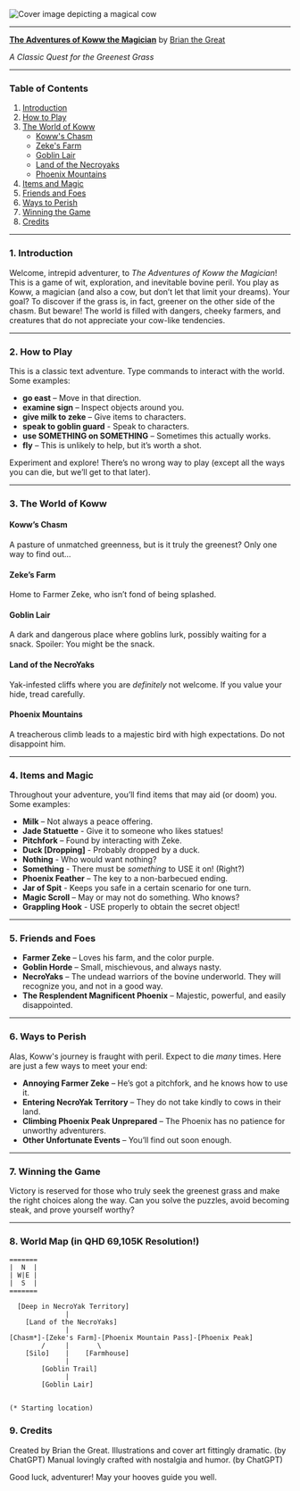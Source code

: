 <img src="images/Small Box Art.png" title="BoxArt" alt="Cover image depicting a magical cow" type="image/png" />

---
[**The Adventures of Koww the Magician**](https://textadventures.co.uk/games/view/nalydifu9eqbcgy0pcyceq/the-adventures-of-koww-the-magician) by [Brian the Great](https://textadventures.co.uk/user/view/xk2llrnrjuco_4ax3jk-jq/brian-the-great)

*A Classic Quest for the Greenest Grass*

---

### **Table of Contents**
1. [Introduction](#1-Introduction)
2. [How to Play](#2-how-to-play)
3. [The World of Koww](#3-the-world-of-koww)
   - [Koww's Chasm](#kowws-chasm)
   - [Zeke's Farm](#zekes-farm)
   - [Goblin Lair](#goblin-lair)
   - [Land of the Necroyaks](#land-of-the-necroyaks)
   - [Phoenix Mountains](#phoenix-mountains)
4. [Items and Magic](#4-items-and-magic)
5. [Friends and Foes](#5-friends-and-foes)
6. [Ways to Perish](#6-ways-to-perish)
7. [Winning the Game](#7-winning-the-game)
8. [Credits](#8-world-map-in-qhd-69105k-resolution)

---

### **1. Introduction**
Welcome, intrepid adventurer, to *The Adventures of Koww the Magician*! This is a game of wit, exploration, and inevitable bovine peril. You play as Koww, a magician (and also a cow, but don’t let that limit your dreams). Your goal? To discover if the grass is, in fact, greener on the other side of the chasm. But beware! The world is filled with dangers, cheeky farmers, and creatures that do not appreciate your cow-like tendencies.

---

### **2. How to Play**
This is a classic text adventure. Type commands to interact with the world. Some examples:
- **go east** – Move in that direction.
- **examine sign** – Inspect objects around you.
- **give milk to zeke** – Give items to characters.
- **speak to goblin guard** - Speak to characters.
- **use SOMETHING on SOMETHING** – Sometimes this actually works.
- **fly** – This is unlikely to help, but it’s worth a shot.

Experiment and explore! There’s no wrong way to play (except all the ways you can die, but we’ll get to that later).

---

### **3. The World of Koww**
#### **Koww’s Chasm**
A pasture of unmatched greenness, but is it truly the greenest? Only one way to find out...

#### **Zeke’s Farm**
Home to Farmer Zeke, who isn’t fond of being splashed.

#### **Goblin Lair**
A dark and dangerous place where goblins lurk, possibly waiting for a snack. Spoiler: You might be the snack.

#### **Land of the NecroYaks**
Yak-infested cliffs where you are *definitely* not welcome. If you value your hide, tread carefully.

#### **Phoenix Mountains**
A treacherous climb leads to a majestic bird with high expectations. Do not disappoint him.

---

### **4. Items and Magic**
Throughout your adventure, you’ll find items that may aid (or doom) you. Some examples:
- **Milk** – Not always a peace offering.
- **Jade Statuette** - Give it to someone who likes statues!
- **Pitchfork** – Found by interacting with Zeke.
- **Duck [Dropping]** - Probably dropped by a duck.
- **Nothing** - Who would want nothing?
- **Something** - There must be *something* to USE it on! (Right?)
- **Phoenix Feather** – The key to a non-barbecued ending.
- **Jar of Spit** - Keeps you safe in a certain scenario for one turn.
- **Magic Scroll** – May or may not do something. Who knows?
- **Grappling Hook** - USE properly to obtain the secret object!

---

### **5. Friends and Foes**
- **Farmer Zeke** – Loves his farm, and the color purple.
- **Goblin Horde** – Small, mischievous, and always nasty.
- **NecroYaks** – The undead warriors of the bovine underworld. They will recognize you, and not in a good way.
- **The Resplendent Magnificent Phoenix** – Majestic, powerful, and easily disappointed.

---

### **6. Ways to Perish**
Alas, Koww's journey is fraught with peril. Expect to die *many* times. Here are just a few ways to meet your end:
- **Annoying Farmer Zeke** – He’s got a pitchfork, and he knows how to use it.
- **Entering NecroYak Territory** – They do not take kindly to cows in their land.
- **Climbing Phoenix Peak Unprepared** – The Phoenix has no patience for unworthy adventurers.
- **Other Unfortunate Events** – You’ll find out soon enough.

---

### **7. Winning the Game**
Victory is reserved for those who truly seek the greenest grass and make the right choices along the way. Can you solve the puzzles, avoid becoming steak, and prove yourself worthy?

---
### **8. World Map (in QHD 69,105K Resolution!)**
```
=======
|  N  |
| W|E |
|  S  |
=======

  [Deep in NecroYak Territory]
              |
    [Land of the NecroYaks]
              |
[Chasm*]-[Zeke's Farm]-[Phoenix Mountain Pass]-[Phoenix Peak]
        /     |       \
    [Silo]    |    [Farmhouse]
              |
        [Goblin Trail]
              |            
        [Goblin Lair]


(* Starting location)
```

### **9. Credits**
Created by Brian the Great.
Illustrations and cover art fittingly dramatic. (by ChatGPT)
Manual lovingly crafted with nostalgia and humor. (by ChatGPT)

Good luck, adventurer! May your hooves guide you well.